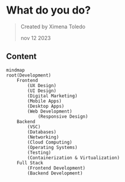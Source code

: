 # What do you do?

> Created by Ximena Toledo
> 
> nov 12 2023

## Content

```mermaid
mindmap
root(Development)
	Frontend 
		(UX Design)
		(UI Design)
		(Digital Marketing)
		(Mobile Apps)
		(Desktop Apps)
		(Web Development)
			(Responsive Design)
	Backend 
		(VSC)
		(Databases)
		(Networking)
		(Cloud Computing)
		(Operating Systems)
		(Testing)
		(Containerization & Virtualization)
	Full Stack 
		(Frontend Development)
		(Backend Development)
```